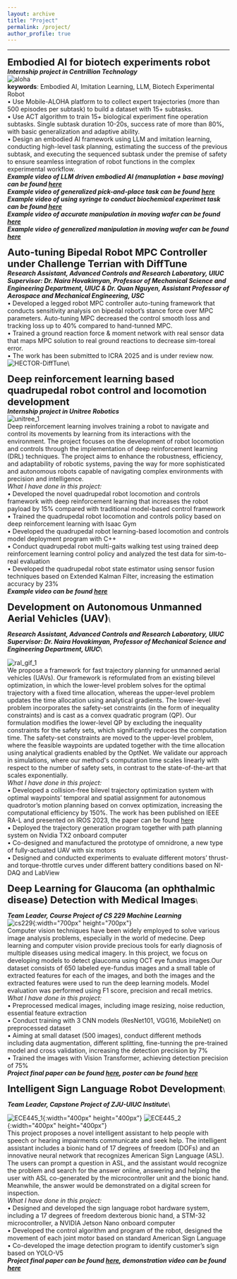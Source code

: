 ```yaml
---
layout: archive
title: "Project"
permalink: /project/
author_profile: true
---
```


<!-- add a statement of research problems that I want to solve here. -->

<!-- Current projects -->
------
<span style="font-size: 22px; font-weight: bold;">Embodied AI for biotech experiments robot</span>\
***Internship project in Centrillion Technology***\
![aloha](aloha.png)\
**keywords**: Embodied AI, Imitation Learning, LLM, Biotech Experimental Robot\
• Use Mobile-ALOHA platform to to collect expert trajectories (more than 500 episodes per subtask) to build a dataset with 15+ subtasks.\
• Use ACT algorithm to train 15+ biological experiment fine operation subtasks. Single subtask duration 10-20s, success rate of more than 80%, with basic generalization and adaptive ability.\
• Design an embodied AI framework using LLM and imitation learning, conducting high-level task planning, estimating the success of the previous subtask, and executing the sequenced subtask under the premise of safety to ensure seamless integration of robot functions in the complex experimental workflow.\
***Example video of LLM driven embodied AI (manuplation + base moving) can be found [here](https://github.com/Qianzhong-Chen/Qianzhong-Chen.github.io/blob/master/files/centrillion/embodied_AI_LLM.mp4)***\
***Example video of generalized pick-and-place task can be found [here](https://github.com/Qianzhong-Chen/Qianzhong-Chen.github.io/blob/master/files/centrillion/screw.mp4)***\
***Example video of using syringe to conduct biochemical experimet task can be found [here](https://github.com/Qianzhong-Chen/Qianzhong-Chen.github.io/blob/master/files/centrillion/syringe.mp4)***\
***Example video of accurate manipulation in moving wafer can be found [here](https://github.com/Qianzhong-Chen/Qianzhong-Chen.github.io/blob/master/files/centrillion/wafer_accurate_manuplation.mp4)***\
***Example video of generalized manipulation in moving wafer can be found [here](https://github.com/Qianzhong-Chen/Qianzhong-Chen.github.io/blob/master/files/centrillion/wafer_generalization.mp4)***

<span style="font-size: 22px; font-weight: bold;">Auto-tuning Bipedal Robot MPC Controller under Challenge Terrian with DiffTune</span>\
***Research Assistant, Advanced Controls and Research Laboratory, UIUC***\
***Supervisor: Dr. Naira Hovakimyan, Professor of Mechanical Science and Engineering Department, UIUC & Dr. Quan Nguyen, Assistant Professor of Aerospace and Mechanical Engineering, USC***\
• Developed a legged robot MPC controller auto-tuning framework that conducts sensitivity analysis on bipedal robot’s stance force over MPC parameters. Auto-tuning MPC decreased the control smooth loss and tracking loss up to 40% compared to hand-tunned MPC.\
• Trained a ground reaction force & moment network with real sensor data that maps MPC solution to real ground reactions to decrease sim-toreal error.\
• The work has been submitted to ICRA 2025 and is under review now.
![HECTOR-DiffTune](HECTOR-DiffTune.png)\

<span style="font-size: 22px; font-weight: bold;">Deep reinforcement learning based quadrupedal robot control and locomotion development</span>\
***Internship project in Unitree Robotics***\
![unitree_1](unitree_1.png)\
 Deep reinforcement learning involves training a robot to navigate and control its movements by learning from its interactions with the environment. The project focuses on the development of robot locomotion and controls through the implementation of deep reinforcement learning (DRL) techniques. The project aims to enhance the robustness, efficiency, and adaptability of robotic systems, paving the way for more sophisticated and autonomous robots capable of navigating complex environments with precision and intelligence.\
 *What I have done in this project:*\
• Developed the novel quadrupedal robot locomotion and controls framework with deep reinforcement learning that increases the robot payload by 15% compared with traditional model-based control framework\
• Trained the quadrupedal robot locomotion and controls policy based on deep reinforcement learning with Isaac Gym\
• Developed the quadrupedal robot learning-based locomotion and controls model deployment program with C++\
• Conduct quadrupedal robot multi-gaits walking test using trained deep reinforcement learning control policy and analyzed the test data for sim-to-real evaluation\
• Developed the quadrupedal robot state estimator using sensor fusion techniques based on Extended Kalman Filter, increasing the estimation accuracy by 23%\
***Example video can be found [here](https://github.com/Qianzhong-Chen/Qianzhong-Chen.github.io/blob/master/files/unitree_video.mp4)***

<span style="font-size: 22px; font-weight: bold;">Development on Autonomous Unmanned Aerial Vehicles (UAV)</span>\
<!-- **Development on Autonomous Unmanned Aerial Vehicles (UAV)**\ -->
***Research Assistant, Advanced Controls and Research Laboratory, UIUC***\
***Supervisor: Dr. Naira Hovakimyan, Professor of Mechanical Science and Engineering Department, UIUC***\
<!-- ![ral_gif_1](https://github.com/Qianzhong-Chen/Qianzhong-Chen.github.io/blob/master/files/RAL_1.gif)\ -->
![ral_gif_1](RAL_1.gif)\
We propose a framework for fast trajectory planning for unmanned aerial vehicles (UAVs). Our framework is reformulated from an existing bilevel optimization, in which the lower-level problem solves for the optimal trajectory with a fixed time allocation, whereas the upper-level problem updates the time allocation using analytical gradients. The lower-level problem incorporates the safety-set constraints (in the form of inequality constraints) and is cast as a convex quadratic program (QP). Our formulation modifies the lower-level QP by excluding the inequality constraints for the safety sets, which significantly reduces the computation time. The safety-set constraints are moved to the upper-level problem, where the feasible waypoints are updated together with the time allocation using analytical gradients enabled by the OptNet. We validate our approach in simulations, where our method's computation time scales linearly with respect to the number of safety sets, in contrast to the state-of-the-art that scales exponentially.\
 *What I have done in this project:*\
• Developed a collision-free bilevel trajectory optimization system with optimal waypoints’ temporal and spatial assignment for autonomous quadrotor’s motion planning based on convex optimization, increasing the computational efficiency by 150%. The work has been published on IEEE RA-L and presented on IROS 2023, the paper can be found [here](https://ieeexplore.ieee.org/document/10117594)\
• Deployed the trajectory generation program together with path planning system on Nvidia TX2 onboard computer\
• Co-designed and manufactured the prototype of omnidrone, a new type of fully-actuated UAV with six motors\
• Designed and conducted experiments to evaluate different motors’ thrust- and torque-throttle curves under different battery conditions based on NI-DAQ and LabView

<span style="font-size: 22px; font-weight: bold;">Deep Learning for Glaucoma (an ophthalmic disease) Detection with Medical Images</span>\
<!-- **Deep Learning for Glaucoma (an ophthalmic disease) Detection with Medical Images**\ -->
***Team Leader, Course Project of CS 229 Machine Learning***\
![cs229](cs229_plot.png){:width="700px" height="700px"}\
Computer vision techniques have been widely employed to solve various image analysis problems, especially in the world of medecine. Deep learning and computer vision provide precious tools for early diagnosis of multiple diseases using medical imagery. In this project, we focus on developing models to detect glaucoma using OCT eye fundus images.Our dataset consists of 650 labeled eye-fundus images and a small table of extracted features for each of the images, and both the images and the extracted features were used to run the deep learning models. Model evaluation was performed using F1 score, precision and recall metrics.\
 *What I have done in this project:*\
• Preprocessed medical images, including image resizing, noise reduction, essential feature extraction\
• Conduct training with 3 CNN models (ResNet101, VGG16, MobileNet) on preprocessed dataset\
• Aiming at small dataset (500 images), conduct different methods including data augmentation, different splitting, fine-tunning the pre-trained model and cross validation, increasing the detection precision by 7%\
• Trained the images with Vision Transformer, achieving detection precision of 75%\
***Project final paper can be found [here](https://github.com/Qianzhong-Chen/Qianzhong-Chen.github.io/blob/master/files/cs229_final_project.pdf), poster can be found [here](https://github.com/Qianzhong-Chen/Qianzhong-Chen.github.io/blob/master/files/cs229_poster.pdf)***

<span style="font-size: 22px; font-weight: bold;">Intelligent Sign Language Robot Development</span>\
<!-- **Intelligent Sign Language Robot Development** -->
***Team Leader, Capstone Project of ZJU-UIUC Institute***\
<!-- ![ECE445_1](ECE445_1.png =100x20) ![ECE445_2](ECE445_2.png =100x20)  -->
<!-- <img src="https://github.com/Qianzhong-Chen/Qianzhong-Chen.github.io/blob/master/_pages/ECE445_1.png" width="200" height="200" /> <img src="https://github.com/Qianzhong-Chen/Qianzhong-Chen.github.io/blob/master/_pages/ECE445_2.png" width="200" height="200" />\ -->
<!-- <img src="ECE445_1.png" width="200" height="200" /> <img src="ECE445_2.png" width="200" height="200" />\ -->
![ECE445_1](ECE445_1.png){:width="400px" height="400px"} ![ECE445_2](ECE445_2.png){:width="400px" height="400px"}\
This project proposes a novel intelligent assistant to help people with speech or hearing impairments communicate and seek help. The intelligent assistant includes a bionic hand of 17 degrees of freedom (DOFs) and an innovative neural network that recognizes American Sign Language (ASL). The users can prompt a question in ASL, and the assistant would recognize the problem and search for the answer online, answering and helping the user with ASL co-generated by the microcontroller unit and the bionic hand. Meanwhile, the answer would be demonstrated on a digital screen for inspection.\
*What I have done in this project:*\
• Designed and developed the sign language robot hardware system, including a 17 degrees of freedom dexterous bionic hand, a STM-32 microcontroller, a NVIDIA Jetson Nano onboard computer\
• Developed the control algorithm and program of the robot, designed the movement of each joint motor based on standard American Sign Language\
• Co-developed the image detection program to identify customer’s sign based on YOLO-V5\
***Project final paper can be found [here](https://github.com/Qianzhong-Chen/Qianzhong-Chen.github.io/blob/master/files/ECE445_Final_Report.pdf), demonstration video can be found [here](https://github.com/Qianzhong-Chen/Qianzhong-Chen.github.io/blob/master/files/ECE445_video.mp4)***






